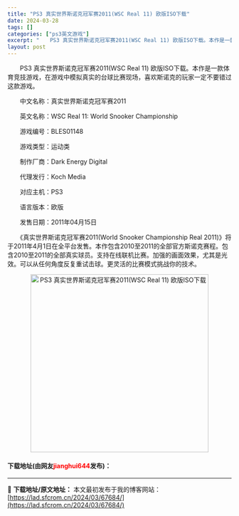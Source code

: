 ```yaml
---
title: "PS3 真实世界斯诺克冠军赛2011(WSC Real 11) 欧版ISO下载"
date: 2024-03-28
tags: []
categories: ["ps3英文游戏"]
excerpt: "　　PS3 真实世界斯诺克冠军赛2011(WSC Real 11) 欧版ISO下载。本作是一款体育竞技游戏，在游戏中模拟真实的台球比赛现场，喜欢斯诺克的玩家一定不要错过这款游戏。 　　中文名称：真实世界斯诺克冠军赛2011 　　英文名称：WSC Real 11: World Snooker Cham&hellip;"
layout: post
---
```


 <p>　　PS3 真实世界斯诺克冠军赛2011(WSC Real 11) 欧版ISO下载。本作是一款体育竞技游戏，在游戏中模拟真实的台球比赛现场，喜欢斯诺克的玩家一定不要错过这款游戏。</p> <p>　　中文名称：真实世界斯诺克冠军赛2011</p> <p>　　英文名称：WSC Real 11: World Snooker Championship</p> <p>　　游戏编号：BLES01148</p> <p>　　游戏类型：运动类</p> <p>　　制作厂商：Dark Energy Digital</p> <p>　　代理发行：Koch Media</p> <p>　　对应主机：PS3</p> <p>　　语言版本：欧版</p> <p>　　发售日期：2011年04月15日</p> <p>　　《真实世界斯诺克冠军赛2011(World Snooker Championship Real 2011)》将于2011年4月1日在全平台发售。本作包含2010至2011的全部官方斯诺克赛程。包含2010至2011的全部真实球员。支持在线联机比赛。加强的画面效果，尤其是光效。可以从任何角度反复重试击球。更灵活的比赛模式挑战你的技术。</p> <p align="center"><img align="" border="0" src="https://lad.sfcrom.cn/wp-content/uploads/2024/03/20240328_66051d89b09bf.jpg" width="400" alt="PS3 真实世界斯诺克冠军赛2011(WSC Real 11) 欧版ISO下载" /></p> <p><h4>下载地址(由网友<font color="red">jianghui644</font>发布)：</h4></p> 

---
📖 **下载地址/原文地址：** 本文最初发布于我的博客网站：[https://lad.sfcrom.cn/2024/03/67684/](https://lad.sfcrom.cn/2024/03/67684/)
